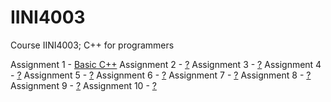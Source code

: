 # IINI4003
Course IINI4003; C++ for programmers

Assignment 1 - [Basic C++](/assignment_1)
Assignment 2 - [?](/assignment_1)
Assignment 3 - [?](/assignment_3)
Assignment 4 - [?](/assignment_4)
Assignment 5 - [?](/assignment_5)
Assignment 6 - [?](/assignment_6)
Assignment 7 - [?](/assignment_7)
Assignment 8 - [?](/assignment_8)
Assignment 9 - [?](/assignment_9)
Assignment 10 - [?](/assignment_10)

